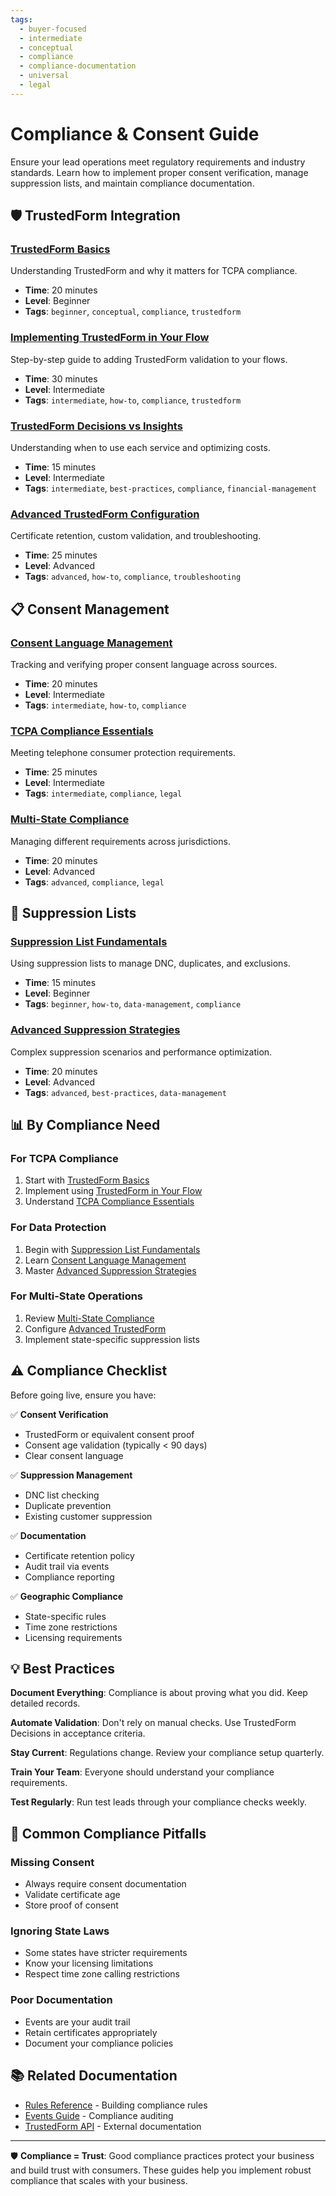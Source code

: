 ```yaml
---
tags:
  - buyer-focused
  - intermediate
  - conceptual
  - compliance
  - compliance-documentation
  - universal
  - legal
---
```


# Compliance & Consent Guide

Ensure your lead operations meet regulatory requirements and industry standards. Learn how to implement proper consent verification, manage suppression lists, and maintain compliance documentation.

## 🛡️ TrustedForm Integration

### [TrustedForm Basics](./trustedform-basics.md)
Understanding TrustedForm and why it matters for TCPA compliance.
- **Time**: 20 minutes
- **Level**: Beginner
- **Tags**: `beginner`, `conceptual`, `compliance`, `trustedform`

### [Implementing TrustedForm in Your Flow](./implementing-trustedform.md)
Step-by-step guide to adding TrustedForm validation to your flows.
- **Time**: 30 minutes
- **Level**: Intermediate
- **Tags**: `intermediate`, `how-to`, `compliance`, `trustedform`

### [TrustedForm Decisions vs Insights](./trustedform-decisions-vs-insights.md)
Understanding when to use each service and optimizing costs.
- **Time**: 15 minutes
- **Level**: Intermediate
- **Tags**: `intermediate`, `best-practices`, `compliance`, `financial-management`

### [Advanced TrustedForm Configuration](./advanced-trustedform.md)
Certificate retention, custom validation, and troubleshooting.
- **Time**: 25 minutes
- **Level**: Advanced
- **Tags**: `advanced`, `how-to`, `compliance`, `troubleshooting`

## 📋 Consent Management

### [Consent Language Management](./consent-language.md)
Tracking and verifying proper consent language across sources.
- **Time**: 20 minutes
- **Level**: Intermediate
- **Tags**: `intermediate`, `how-to`, `compliance`

### [TCPA Compliance Essentials](./tcpa-compliance.md)
Meeting telephone consumer protection requirements.
- **Time**: 25 minutes
- **Level**: Intermediate
- **Tags**: `intermediate`, `compliance`, `legal`

### [Multi-State Compliance](./multi-state-compliance.md)
Managing different requirements across jurisdictions.
- **Time**: 20 minutes
- **Level**: Advanced
- **Tags**: `advanced`, `compliance`, `legal`

## 🚫 Suppression Lists

### [Suppression List Fundamentals](./suppression-basics.md)
Using suppression lists to manage DNC, duplicates, and exclusions.
- **Time**: 15 minutes
- **Level**: Beginner
- **Tags**: `beginner`, `how-to`, `data-management`, `compliance`

### [Advanced Suppression Strategies](./advanced-suppression.md)
Complex suppression scenarios and performance optimization.
- **Time**: 20 minutes
- **Level**: Advanced
- **Tags**: `advanced`, `best-practices`, `data-management`

## 📊 By Compliance Need

### For TCPA Compliance
1. Start with [TrustedForm Basics](./trustedform-basics.md)
2. Implement using [TrustedForm in Your Flow](./implementing-trustedform.md)
3. Understand [TCPA Compliance Essentials](./tcpa-compliance.md)

### For Data Protection
1. Begin with [Suppression List Fundamentals](./suppression-basics.md)
2. Learn [Consent Language Management](./consent-language.md)
3. Master [Advanced Suppression Strategies](./advanced-suppression.md)

### For Multi-State Operations
1. Review [Multi-State Compliance](./multi-state-compliance.md)
2. Configure [Advanced TrustedForm](./advanced-trustedform.md)
3. Implement state-specific suppression lists

## ⚠️ Compliance Checklist

Before going live, ensure you have:

✅ **Consent Verification**
- TrustedForm or equivalent consent proof
- Consent age validation (typically < 90 days)
- Clear consent language

✅ **Suppression Management**
- DNC list checking
- Duplicate prevention
- Existing customer suppression

✅ **Documentation**
- Certificate retention policy
- Audit trail via events
- Compliance reporting

✅ **Geographic Compliance**
- State-specific rules
- Time zone restrictions
- Licensing requirements

## 💡 Best Practices

**Document Everything**: Compliance is about proving what you did. Keep detailed records.

**Automate Validation**: Don't rely on manual checks. Use TrustedForm Decisions in acceptance criteria.

**Stay Current**: Regulations change. Review your compliance setup quarterly.

**Train Your Team**: Everyone should understand your compliance requirements.

**Test Regularly**: Run test leads through your compliance checks weekly.

## 🚨 Common Compliance Pitfalls

### Missing Consent
- Always require consent documentation
- Validate certificate age
- Store proof of consent

### Ignoring State Laws
- Some states have stricter requirements
- Know your licensing limitations
- Respect time zone calling restrictions

### Poor Documentation
- Events are your audit trail
- Retain certificates appropriately
- Document your compliance policies

## 📚 Related Documentation

- [Rules Reference](../../reference/rules.md) - Building compliance rules
- [Events Guide](../analytics/understanding-events.md) - Compliance auditing
- [TrustedForm API](https://api.trustedform.com/docs) - External documentation

---

🛡️ **Compliance = Trust**: Good compliance practices protect your business and build trust with consumers. These guides help you implement robust compliance that scales with your business.